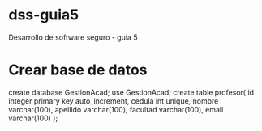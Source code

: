 # dss-guia5
Desarrollo de software seguro - guia 5

# Crear base de datos
create database GestionAcad;
use GestionAcad;
create table profesor(
id integer primary key auto_increment,
cedula int unique,
nombre varchar(100),
apellido varchar(100),
facultad varchar(100),
email varchar(100)
);
